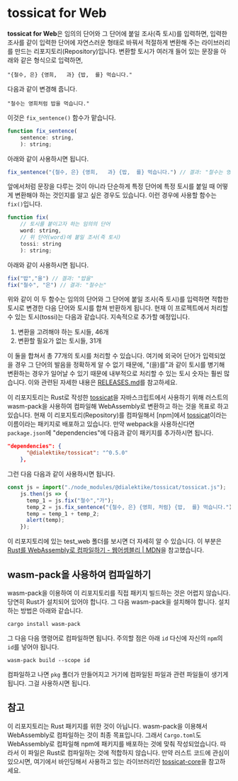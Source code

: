 # tossicat for Web

**tossicat for Web**은 임의의 단어와 그 단어에 붙일 조사(즉 토시)를 입력하면, 입력한 조사를 같이 입력한 단어에 자연스러운 형태로 바꿔서 적절하게 변환해 주는 라이브러리를 만드는 리포지토리(Repository)입니다. 변환할 토시가 여러개 들어 있는 문장을 아래와 같은 형식으로 입력하면,

`"{철수, 은} {영희,   과} {밥,  를} 먹습니다."`

다음과 같이 변경해 줍니다.

`"철수는 영희처럼 밥을 먹습니다."`

이것은 `fix_sentence()` 함수가 맡습니다.

```js
function fix_sentence(
    sentence: string, 
    ): string;
```

아래와 같이 사용하시면 됩니다.

```js
fix_sentence("{철수, 은} {영희,   과} {밥,  를} 먹습니다.") // 겔과: "철수는 영희처럼 밥을 먹습니다."
```

앞에서처럼 문장을 다루는 것이 아니라 단순하게 특정 단어에 특정 토시를 붙일 때 어떻게 변환해야 하는 것인지를 알고 싶은 경우도 있습니다. 이런 경우에 사용할 함수는 `fix()`입니다.

```js
function fix(
    // 토시를 붙이고자 하는 임의의 단어
    word: string, 
    // 위 단어(word)에 붙일 조사(즉 토시)
    tossi: string
    ): string;
```

아래와 같이 사용하시면 됩니다.

```js
fix("밥","을") // 겔과: "밥을" 
fix("철수", "은") // 결과: "철수는"
```

위와 같이 이 두 함수는 임의의 단어와 그 단어에 붙일 조사(즉 토시)를 입력하면 적합한 토시로 변경한 다음 단어와 토시를 합쳐 반환하게 됩니다. 현재 이 프로젝트에서 처리할 수 있는 토시(tossi)는 다음과 같습니다. 지속적으로 추가할 예정입니다.

1. 변환을 고려해야 하는 토시들, 46개
2. 변환할 필요가 없는 토시들, 31개

이 둘을 합쳐서 총 77개의 토시를 처리할 수 있습니다. 여기에 외국어 단어가 입력되었을 경우 그 단어의 발음을 정확하게 알 수 없기 때문에, "(을)를"과 같이 토시를 병기해 변환하는 경우가 일어날 수 있기 때문에 내부적으로 처리할 수 있는 토시 숫자는 훨씬 많습니다. 이와 관련된 자세한 내용은 [RELEASES.md](https://github.com/tossicat/tossicat-core/blob/main/RELEASES.md)를 참고하세요.

이 리포지토리는 Rust로 작성한 [tossicat](https://crates.io/crates/tossicat)을 자바스크립트에서 사용하기 위해 러스트의 wasm-pack을 사용하여 컴파일해 WebAssembly로 변환하고 하는 것을 목표로 하고 있습니다. 현재 이 리포지토리(Repository)를 컴파일해서 [npm]에서 [tossicat](https://www.npmjs.com/package/@dialektike/tossicat)이라는 이름이라는 패키지로 배포하고 있습니다. 만약 webpack을 사용하신다면 `package.json`에 "dependencies"에 다음과 같이 패키지를 추가하시면 됩니다.

```json
"dependencies": {
      "@dialektike/tossicat": "^0.5.0"
    },
```

그런 다음 다음과 같이 사용하시면 됩니다.

```js
const js = import("./node_modules/@dialektike/tossicat/tossicat.js");
    js.then(js => {
      temp_1 = js.fix("철수","가");
      temp_2 = js.fix_sentence("{철수, 은} {영희, 처럼} {밥,  를} 먹습니다.");
      temp = temp_1 + temp_2;
      alert(temp);
    });
```

이 리포지토리에 있는 test_web 폴더를 보시면 더 자세히 알 수 있습니다. 이 부분은 [Rust를 WebAssembly로 컴파일하기 - 웹어셈블리 | MDN](https://developer.mozilla.org/ko/docs/WebAssembly/Rust_to_wasm)을 참고했습니다.

## wasm-pack을 사용하여 컴파일하기

wasm-pack을 이용하여 이 리포지토리를 직접 패키지 빌드하는 것은 어렵지 않습니다. 당연히 Rust가 설치되어 있어야 합니다. 그 다음 wasm-pack을 설치해야 합니다. 설치하는 방법은 아래와 같습니다.

```console
cargo install wasm-pack
```

그 다음 다음 명령어로 컴파일하면 됩니다. 주의할 점은 아래 `id` 다신에 자신의 `npm`의 `id`를 넣어야 됩니다.

```console
wasm-pack build --scope id
```

컴파일하고 나면 `pkg` 폴더가 만들어지고 거기에 컴파일된 파일과 관련 파일들이 생기게 됩니다. 그걸 사용하시면 됩니다.

## 참고

이 리포지토리는 Rust 패키지를 위한 것이 아닙니다. wasm-pack을 이용해서 WebAssembly로 컴파일하는 것이 최종 목표입니다. 그래서 `Cargo.toml`도 WebAssembly로 컴파일해 npm에 패키지를 배포하는 것에 맞춰 작성되었습니다. 따라서 이 파일은 Rust로 컴파일하는 것에 적합하지 않습니다. 만약 러스트 코드에 관심이 있으시면, 여기에서 바인딩해서 사용하고 있는 라이브러리인  [tossicat-core](https://github.com/tossicat/tossicat-core)을 참고하세요.
